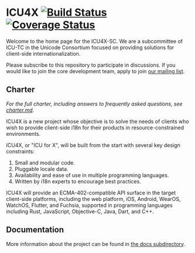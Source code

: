 ICU4X [![Build Status](https://github.com/unicode-org/icu4x/workflows/Build%20&%20Test/badge.svg)](https://github.com/unicode-org/icu4x/actions) [![Coverage Status](https://coveralls.io/repos/github/unicode-org/icu4x/badge.svg?branch=master)](https://coveralls.io/github/unicode-org/icu4x?branch=master)
=====

Welcome to the home page for the ICU4X-SC.  We are a subcommittee of ICU-TC in the Unicode Consortium focused on providing solutions for client-side internationalization.

Please subscribe to this repository to participate in discussions.  If you would like to join the core development team, apply to join [our mailing list](https://groups.google.com/a/unicode.org/forum/#!forum/omnicu-core).


## Charter

*For the full charter, including answers to frequently asked questions, see [charter.md](docs/charter.md).*

ICU4X is a new project whose objective is to solve the needs of clients who wish to provide client-side i18n for their products in resource-constrained environments.

ICU4X, or "ICU for X", will be built from the start with several key design constraints:

1. Small and modular code.
2. Pluggable locale data.
3. Availability and ease of use in multiple programming languages.
4. Written by i18n experts to encourage best practices.

ICU4X will provide an ECMA-402-compatible API surface in the target client-side platforms, including the web platform, iOS, Android, WearOS, WatchOS, Flutter, and Fuchsia, supported in programming languages including Rust, JavaScript, Objective-C, Java, Dart, and C++.

## Documentation

More information about the project can be found in [the docs subdirectory](docs/index.md).

